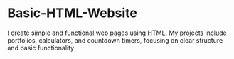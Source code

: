 # Basic-HTML-Website
I create simple and functional web pages using HTML. My projects include portfolios, calculators, and countdown timers, focusing on clear structure and basic functionality
